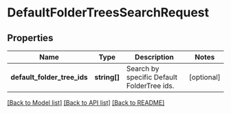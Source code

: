 # DefaultFolderTreesSearchRequest

## Properties
Name | Type | Description | Notes
------------ | ------------- | ------------- | -------------
**default_folder_tree_ids** | **string[]** | Search by specific Default FolderTree ids. | [optional] 

[[Back to Model list]](../README.md#documentation-for-models) [[Back to API list]](../README.md#documentation-for-api-endpoints) [[Back to README]](../README.md)


